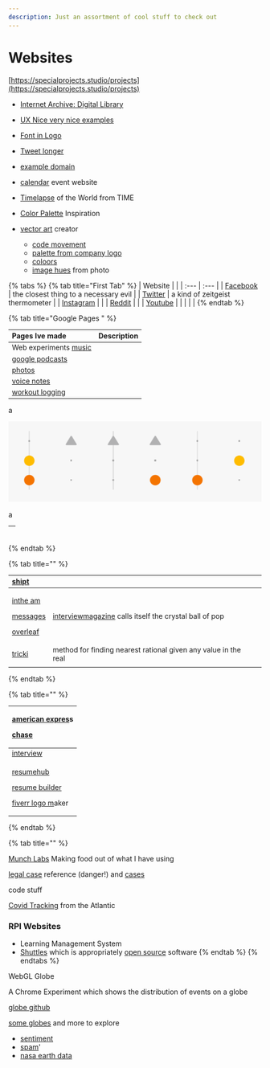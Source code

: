 ```yaml
---
description: Just an assortment of cool stuff to check out
---
```


# Websites



[https://specialprojects.studio/projects](https://specialprojects.studio/projects)



* [Internet Archive: Digital Library](https://archive.org/)
* [UX Nice very nice examples](https://www.niceverynice.com/components)
* [Font in Logo](https://www.fontinlogo.com/)
* [Tweet longer ](https://www.twitlonger.com/)
* [example domain](http://example.com/)



* [calendar](http://www.webcal.fi/en/calendars.php) event website
* [Timelapse](https://world.time.com/timelapse/) of the World from TIME 
* [Color Palette](https://colorsinspo.com/) Inspiration 
* [vector art](https://icons8.com/vector-creator/new) creator
  * [code movement](https://copypalette.netlify.com/)
  * [palette from company logo ](https://air.inc/)
  * [coloors ](https://coolors.co/)
  * [image hues](https://imagehues.com/) from photo

{% tabs %}
{% tab title="First Tab" %}
| Website |  |
| :--- | :--- |
| [Facebook](https://www.facebook.com/) | the closest thing to a necessary evil |
| [Twitter](https://twitter.com/home) | a kind of zeitgeist thermometer |
| [Instagram](https://www.instagram.com/) |  |
| [Reddit](https://old.reddit.com/) |  |
| [Youtube](https://www.youtube.com/) |  |
|  |  |
{% endtab %}

{% tab title="Google Pages " %}


| Pages Ive made | Description |
| :--- | :--- |
| Web experiments [music](https://musiclab.chromeexperiments.com/Rhythm/) |  |
| [google podcasts](https://podcasts.google.com/) |  |
| [photos](https://photos.google.com/)  |  |
| [voice notes](https://docs.google.com/document/d/1PZDdu35StF01ouViVFXqWO8qiDHgVRuzJqqfQtXxGso/edit)  |  |
| [workout logging](https://docs.google.com/forms/d/e/1FAIpQLSeuUSRzPsZfTRghr5SNV7Dw1EAgUZcuKh-ViF6CRkp8HLRbHw/viewform) |  |

a

![a beat in rythmn site](../../../../.gitbook/assets/image%20%282%29.png)

a





<table>
  <thead>
    <tr>
      <th style="text-align:left">
        <p></p>
        <p></p>
      </th>
    </tr>
  </thead>
  <tbody></tbody>
</table>
{% endtab %}

{% tab title="" %}


<table>
  <thead>
    <tr>
      <th style="text-align:left"><a href="https://shop.shipt.com/">shipt</a>
      </th>
      <th style="text-align:left"></th>
      <th style="text-align:left"></th>
    </tr>
  </thead>
  <tbody>
    <tr>
      <td style="text-align:left">
        <p><a href="https://trello.com/b/McoJNvPZ/intheam-tasks">inthe am </a>
        </p>
        <p><a href="https://messages.google.com/web/conversations">messages</a>
        </p>
        <p><a href="https://www.overleaf.com/project">overleaf</a>
        </p>
      </td>
      <td style="text-align:left">
        <p></p>
        <p><a href="https://www.interviewmagazine.com/">interviewmagazine</a> calls
          itself the crystal ball of pop</p>
      </td>
      <td style="text-align:left"></td>
    </tr>
    <tr>
      <td style="text-align:left"><a href="http://www.tricki.org/article/To_find_a_rational_with_low_denominator_near_a_given_real_use_continued_fractions">tricki</a>
      </td>
      <td style="text-align:left">method for finding nearest rational given any value in the real</td>
      <td
      style="text-align:left"></td>
    </tr>
    <tr>
      <td style="text-align:left"></td>
      <td style="text-align:left"></td>
      <td style="text-align:left"></td>
    </tr>
  </tbody>
</table>
{% endtab %}

{% tab title="" %}


<table>
  <thead>
    <tr>
      <th style="text-align:left">
        <p><a href="https://global.americanexpress.com/login/en-US?noRedirect=true&amp;DestPage=%2Ffunding-accounts%2Fadd">american expres</a>s</p>
        <p><a href="https://secure05b.chase.com/web/auth/dashboard#/dashboard/overviewAccounts/overview/index">chase</a>
        </p>
        <p></p>
      </th>
    </tr>
  </thead>
  <tbody>
    <tr>
      <td style="text-align:left"><a href="https://www.interviewmagazine.com/">interview</a>
      </td>
    </tr>
    <tr>
      <td style="text-align:left">
        <p><a href="https://www.resumehub.org/">resumehub</a>
        </p>
        <p><a href="https://www.resumebuilder.com/">resume builder</a>
        </p>
        <p><a href="https://www.fiverr.com/logo-maker">fiverr logo m</a>aker</p>
        <p></p>
      </td>
    </tr>
  </tbody>
</table>
{% endtab %}

{% tab title="" %}


[Munch Labs](https://munchlab.de/) Making food out of what I have using

[legal case](https://www.lexisnexis.com/en-us/home.page#case) reference \(danger!\) and [cases](https://www.oyez.org/) 

code stuff

[Covid Tracking](https://covidtracking.com/data/api) from the Atlantic

### RPI Websites

* Learning Management System
* [Shuttles](https://shuttles.rpi.edu/) which is appropriately [open source](https://github.com/wtg/shuttletracker) software 
{% endtab %}
{% endtabs %}

WebGL Globe

A Chrome Experiment which shows the distribution of events on a globe 

[globe github](https://github.com/dataarts/webgl-globe)

[some globes](https://experiments.withgoogle.com/chrome/globe) and more to explore 

* [sentiment ](http://sentdex.com/global-sentiment-analysis/)
* [spam](https://www.adaptivemobile.com/spamglobe/)'
* [nasa earth data](https://sedac.ciesin.columbia.edu/data/collection/gpw-v4/methods/method1)

